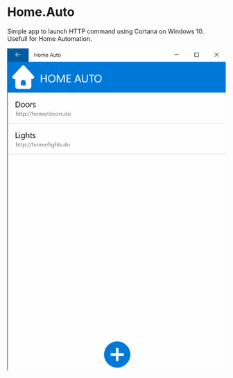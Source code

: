 # Home.Auto

Simple app to launch HTTP command using Cortana on Windows 10.  
Usefull for Home Automation.

![Main Page](https://github.com/nicoschmitt/Home.Auto/blob/master/main.png?raw=true)
